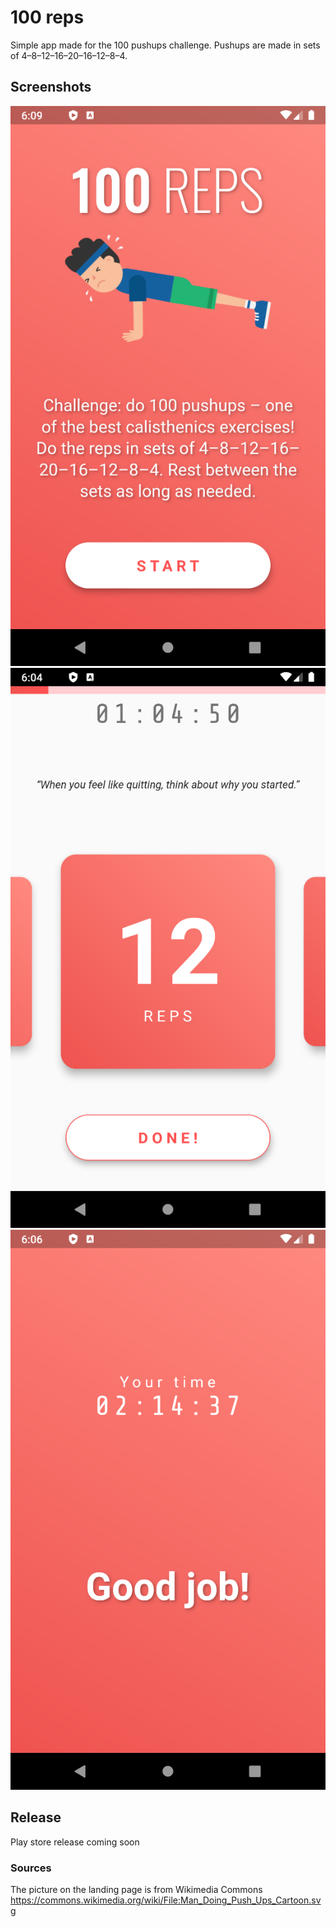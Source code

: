# 100 reps

Simple app made for the 100 pushups challenge. Pushups are made in sets of 4–8–12–16–20–16–12–8–4.

## Screenshots

![Intro page](screenshots/intro_page.png)
![Main page](screenshots/main_page.png)
![Results page](screenshots/results_page.png)

## Release

Play store release coming soon

### Sources

The picture on the landing page is from Wikimedia Commons https://commons.wikimedia.org/wiki/File:Man_Doing_Push_Ups_Cartoon.svg